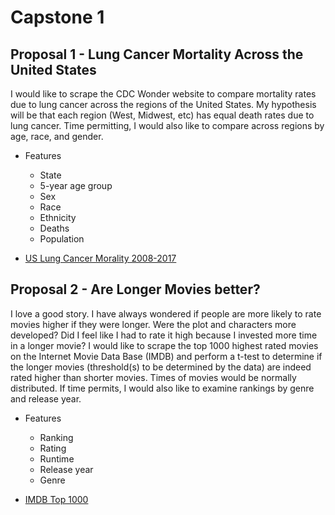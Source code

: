 # Capstone 1

## Proposal 1 - Lung Cancer Mortality Across the United States

 I would like to scrape the CDC Wonder website to compare mortality rates due to lung cancer across the regions of the United States. My hypothesis will be that each region (West, Midwest, etc) has equal death rates due to lung cancer. Time permitting, I would also like to compare across regions by age, race, and gender.

* Features
    * State
    * 5-year age group
    * Sex
    * Race
    * Ethnicity
    * Deaths
    * Population

* [US Lung Cancer Morality 2008-2017](https://wonder.cdc.gov/controller/saved/D161/D94F276)


## Proposal 2 - Are Longer Movies better?

I love a good story. I have always wondered if people are more likely to rate movies higher if they were longer. Were the plot and characters more developed? Did I feel like I had to rate it high because I invested more time in a longer movie? I would like to scrape the top 1000 highest rated movies on the Internet Movie Data Base (IMDB) and perform a t-test to determine if the longer movies (threshold(s) to be determined by the data) are indeed rated higher than shorter movies. Times of movies would be normally distributed. If time permits, I would also like to examine rankings by genre and release year.

* Features
    * Ranking
    * Rating
    * Runtime
    * Release year
    * Genre

* [IMDB Top 1000](https://www.imdb.com/search/title/?groups=top_1000&sort=user_rating,desc&count=250&view=advanced)